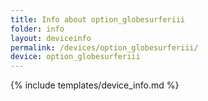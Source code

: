 ```yaml
---
title: Info about option_globesurferiii
folder: info
layout: deviceinfo
permalink: /devices/option_globesurferiii/
device: option_globesurferiii
---
```

{% include templates/device_info.md %}
